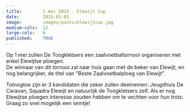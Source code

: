 ```yaml
---
title:        1 mei 2015 - Elewijt Cup
date:         2015-05-01
image:        images/posts/elewijtcup.jpg
medium-cols:  12
large-cols:   6
published:    TRUE
---
```

<p>Op 1 mei zullen De Toogkletsers een zaalvoetbaltornooi organiseren met enkel Elewijtse ploegen.<br/>
  De winnaar van dit tornooi zal naar huis gaan met de beker van Elewijt, en nog belangrijker, de titel van "Beste Zaalvoetbalploeg van Elewijt".</p>
<p>Totnogtoe zijn er 3 kandidaten die zeker zullen deelnemen: Jeugdhuis De Caravan, Squadra Elewijt en natuurlijk de Toogkletsers zelf. Als er nog Elewijtse ploegen interesse zouden hebben om te vechten voor hun trots: Graag zo snel mogelijk een seintje!</p>
